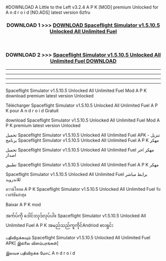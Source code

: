 #DOWNLOAD A Little to the Left v3.2.4 A P K [MOD] premium Unlocked for A n d r o i d [NO.ADS] latest version 6zfru 



<div align="center">

<h3>DOWNLOAD 1 >>> <a href="https://downloadmod1.web.app/?judul=Spaceflight Simulator v1.5.10.5 Unlocked All Unlimited Fuel ">DOWNLOAD Spaceflight Simulator v1.5.10.5 Unlocked All Unlimited Fuel </a></h3><br>

<h3>DOWNLOAD 2 >>> <a href="https://downloadmod1.web.app/?judul=Spaceflight Simulator v1.5.10.5 Unlocked All Unlimited Fuel ">Spaceflight Simulator v1.5.10.5 Unlocked All Unlimited Fuel  DOWNLOAD </a></h3>

</div>


----------------------------------------------------------

----------------------------------------------------------

----------------------------------------------------------

----------------------------------------------------------


Spaceflight Simulator v1.5.10.5 Unlocked All Unlimited Fuel  Mod A P K download premium latest version Unlocked

Télécharger Spaceflight Simulator v1.5.10.5 Unlocked All Unlimited Fuel  A P K pour A n d r o i d Gratuit

download Spaceflight Simulator v1.5.10.5 Unlocked All Unlimited Fuel  Mod A P K premium latest version Unlocked

تحميل Spaceflight Simulator v1.5.10.5 Unlocked All Unlimited Fuel  APK - تنزيل برنامج Spaceflight Simulator v1.5.10.5 Unlocked All Unlimited Fuel  A P K مهكر

تحميل Spaceflight Simulator v1.5.10.5 Unlocked All Unlimited Fuel  مهكر اخر اصدار

تطبيق Spaceflight Simulator v1.5.10.5 Unlocked All Unlimited Fuel  A P K مهكر

Spaceflight Simulator v1.5.10.5 Unlocked All Unlimited Fuel  برابط مباشر للاندرويد

ดาวน์โหลด A P K Spaceflight Simulator v1.5.10.5 Unlocked All Unlimited Fuel  รับเวอร์ชันล่าสุด

Baixar A P K mod

အက်ပ်ကို ဒေါင်းလုဒ်လုပ်ပါ။ Spaceflight Simulator v1.5.10.5 Unlocked All Unlimited Fuel  A P K အမည်သည်ကူကိုင်Andriod ဗားရှင်း

பதிவிறக்கவும் Spaceflight Simulator v1.5.10.5 Unlocked All Unlimited Fuel  APK[ இல்லை விளம்பரங்கள்] 
 
இலவச பதிவிறக்க மோட் A n d r o i d



